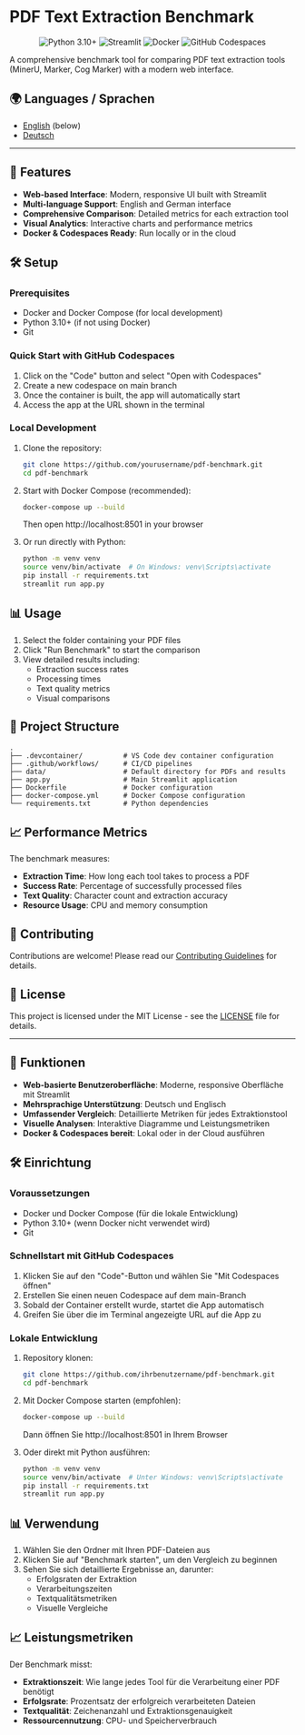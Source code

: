 # PDF Text Extraction Benchmark

<div align="center">
  <img src="https://img.shields.io/badge/Python-3.10%2B-blue" alt="Python 3.10+">
  <img src="https://img.shields.io/badge/Streamlit-FF4B4B?logo=streamlit&logoColor=white" alt="Streamlit">
  <img src="https://img.shields.io/badge/Docker-2496ED?logo=docker&logoColor=white" alt="Docker">
  <img src="https://img.shields.io/badge/GitHub_Codespaces-181717?logo=github&logoColor=white" alt="GitHub Codespaces">
</div>

A comprehensive benchmark tool for comparing PDF text extraction tools (MinerU, Marker, Cog Marker) with a modern web interface.

## 🌍 Languages / Sprachen

- [English](#-features) (below)
- [Deutsch](#-funktionen)

---

## 🚀 Features

- **Web-based Interface**: Modern, responsive UI built with Streamlit
- **Multi-language Support**: English and German interface
- **Comprehensive Comparison**: Detailed metrics for each extraction tool
- **Visual Analytics**: Interactive charts and performance metrics
- **Docker & Codespaces Ready**: Run locally or in the cloud

## 🛠 Setup

### Prerequisites

- Docker and Docker Compose (for local development)
- Python 3.10+ (if not using Docker)
- Git

### Quick Start with GitHub Codespaces

1. Click on the "Code" button and select "Open with Codespaces"
2. Create a new codespace on main branch
3. Once the container is built, the app will automatically start
4. Access the app at the URL shown in the terminal

### Local Development

1. Clone the repository:
   ```bash
   git clone https://github.com/yourusername/pdf-benchmark.git
   cd pdf-benchmark
   ```

2. Start with Docker Compose (recommended):
   ```bash
   docker-compose up --build
   ```
   Then open http://localhost:8501 in your browser

3. Or run directly with Python:
   ```bash
   python -m venv venv
   source venv/bin/activate  # On Windows: venv\Scripts\activate
   pip install -r requirements.txt
   streamlit run app.py
   ```

## 📊 Usage

1. Select the folder containing your PDF files
2. Click "Run Benchmark" to start the comparison
3. View detailed results including:
   - Extraction success rates
   - Processing times
   - Text quality metrics
   - Visual comparisons

## 📂 Project Structure

```
.
├── .devcontainer/          # VS Code dev container configuration
├── .github/workflows/      # CI/CD pipelines
├── data/                   # Default directory for PDFs and results
├── app.py                  # Main Streamlit application
├── Dockerfile              # Docker configuration
├── docker-compose.yml      # Docker Compose configuration
└── requirements.txt        # Python dependencies
```

## 📈 Performance Metrics

The benchmark measures:

- **Extraction Time**: How long each tool takes to process a PDF
- **Success Rate**: Percentage of successfully processed files
- **Text Quality**: Character count and extraction accuracy
- **Resource Usage**: CPU and memory consumption

## 🤝 Contributing

Contributions are welcome! Please read our [Contributing Guidelines](CONTRIBUTING.md) for details.

## 📄 License

This project is licensed under the MIT License - see the [LICENSE](LICENSE) file for details.

---

## 🚀 Funktionen

- **Web-basierte Benutzeroberfläche**: Moderne, responsive Oberfläche mit Streamlit
- **Mehrsprachige Unterstützung**: Deutsch und Englisch
- **Umfassender Vergleich**: Detaillierte Metriken für jedes Extraktionstool
- **Visuelle Analysen**: Interaktive Diagramme und Leistungsmetriken
- **Docker & Codespaces bereit**: Lokal oder in der Cloud ausführen

## 🛠 Einrichtung

### Voraussetzungen

- Docker und Docker Compose (für die lokale Entwicklung)
- Python 3.10+ (wenn Docker nicht verwendet wird)
- Git

### Schnellstart mit GitHub Codespaces

1. Klicken Sie auf den "Code"-Button und wählen Sie "Mit Codespaces öffnen"
2. Erstellen Sie einen neuen Codespace auf dem main-Branch
3. Sobald der Container erstellt wurde, startet die App automatisch
4. Greifen Sie über die im Terminal angezeigte URL auf die App zu

### Lokale Entwicklung

1. Repository klonen:
   ```bash
   git clone https://github.com/ihrbenutzername/pdf-benchmark.git
   cd pdf-benchmark
   ```

2. Mit Docker Compose starten (empfohlen):
   ```bash
   docker-compose up --build
   ```
   Dann öffnen Sie http://localhost:8501 in Ihrem Browser

3. Oder direkt mit Python ausführen:
   ```bash
   python -m venv venv
   source venv/bin/activate  # Unter Windows: venv\Scripts\activate
   pip install -r requirements.txt
   streamlit run app.py
   ```

## 📊 Verwendung

1. Wählen Sie den Ordner mit Ihren PDF-Dateien aus
2. Klicken Sie auf "Benchmark starten", um den Vergleich zu beginnen
3. Sehen Sie sich detaillierte Ergebnisse an, darunter:
   - Erfolgsraten der Extraktion
   - Verarbeitungszeiten
   - Textqualitätsmetriken
   - Visuelle Vergleiche

## 📈 Leistungsmetriken

Der Benchmark misst:

- **Extraktionszeit**: Wie lange jedes Tool für die Verarbeitung einer PDF benötigt
- **Erfolgsrate**: Prozentsatz der erfolgreich verarbeiteten Dateien
- **Textqualität**: Zeichenanzahl und Extraktionsgenauigkeit
- **Ressourcennutzung**: CPU- und Speicherverbrauch
